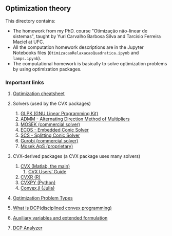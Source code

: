 ## Optimization theory

This directory contains:
- The homework from my PhD. course "Otimização não-linear de sistemas", taught by Yuri Carvalho Barbosa Silva and Tarcisio Ferreira Maciel at UFC.
- All the computation homework descriptions are in the Jupyter Notebooks files (`OtimizacaoRelaxacaoQuadratica.ipynb` and `lamps.ipynb`).
- The computational homework is basically to solve optimization problems by using optimization packages.

### Important links

1. [Optimization cheatsheet][17]

1. Solvers (used by the CVX packages)
    1. [GLPK (GNU Linear Programming Kit)][1]
    1. [ADMM - Alternating Direction Method of Multipliers][2]
    1. [MOSEK (commercial solver)][3]
    1. [ECOS - Embedded Conic Solver][4]
    1. [SCS - Splitting Conic Solver][5]
    1. [Gurobi (commercial solver)][6]
    1. [Mosek ApS (proprietary)][7]

1. CVX-derived packages (a CVX package uses many solvers)
    1. [CVX (Matlab, the main)][8]
        1. [CVX Users’ Guide][12]
    1. [CVXR (R)][9]
    1. [CVXPY (Python)][10]
    1. [Convex.jl (Julia)][11]

1. [Optimization Problem Types][16]

1. [What is DCP(disciplined convex programming)][13]

1. [Auxiliary variables and extended formulation][14]

1. [DCP Analyzer][15]

[1]: https://www.gnu.org/software/glpk/
[2]: https://stanford.edu/~boyd/admm.html
[3]: https://en.wikipedia.org/wiki/MOSEK
[4]: https://github.com/embotech/ecos
[5]: https://www.cvxgrp.org/scs/
[6]: https://www.gurobi.com/
[7]: https://www.mosek.com/
[8]: http://cvxr.com/
[9]: https://cran.r-project.org/web/packages/CVXR/vignettes/cvxr_intro.html#:~:text=CVXR%20is%20an%20R%20package,form%20required%20by%20most%20solvers.
[10]: https://www.cvxpy.org/
[11]: https://jump.dev/Convex.jl/stable/
[12]: http://cvxr.com/cvx/doc/index.html
[13]: http://cvxr.com/cvx/doc/intro.html#what-is-disciplined-convex-programming
[14]: https://jump.dev/Convex.jl/stable/#Extended-formulations-and-the-DCP-ruleset
[15]: https://dcp.stanford.edu/analyzer
[16]: https://neos-guide.org/guide/types/
[17]: https://tapyu.github.io/notes/posts/opt_cheatsheet/index.html
